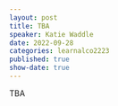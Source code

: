 ```yaml
---
layout: post
title: TBA
speaker: Katie Waddle
date: 2022-09-28
categories: learnalco2223
published: true
show-date: true
---
```

TBA